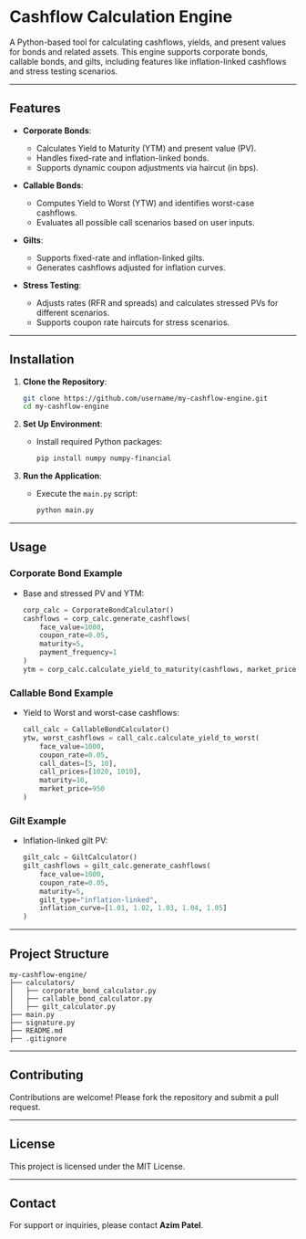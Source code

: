 
# Cashflow Calculation Engine

A Python-based tool for calculating cashflows, yields, and present values for bonds and related assets. This engine supports corporate bonds, callable bonds, and gilts, including features like inflation-linked cashflows and stress testing scenarios.

---

## **Features**

- **Corporate Bonds**:
  - Calculates Yield to Maturity (YTM) and present value (PV).
  - Handles fixed-rate and inflation-linked bonds.
  - Supports dynamic coupon adjustments via haircut (in bps).

- **Callable Bonds**:
  - Computes Yield to Worst (YTW) and identifies worst-case cashflows.
  - Evaluates all possible call scenarios based on user inputs.

- **Gilts**:
  - Supports fixed-rate and inflation-linked gilts.
  - Generates cashflows adjusted for inflation curves.

- **Stress Testing**:
  - Adjusts rates (RFR and spreads) and calculates stressed PVs for different scenarios.
  - Supports coupon rate haircuts for stress scenarios.

---

## **Installation**

1. **Clone the Repository**:
   ```bash
   git clone https://github.com/username/my-cashflow-engine.git
   cd my-cashflow-engine
   ```

2. **Set Up Environment**:
   - Install required Python packages:
     ```bash
     pip install numpy numpy-financial
     ```

3. **Run the Application**:
   - Execute the `main.py` script:
     ```bash
     python main.py
     ```

---

## **Usage**

### **Corporate Bond Example**
- Base and stressed PV and YTM:
  ```python
  corp_calc = CorporateBondCalculator()
  cashflows = corp_calc.generate_cashflows(
      face_value=1000,
      coupon_rate=0.05,
      maturity=5,
      payment_frequency=1
  )
  ytm = corp_calc.calculate_yield_to_maturity(cashflows, market_price=950)
  ```

### **Callable Bond Example**
- Yield to Worst and worst-case cashflows:
  ```python
  call_calc = CallableBondCalculator()
  ytw, worst_cashflows = call_calc.calculate_yield_to_worst(
      face_value=1000,
      coupon_rate=0.05,
      call_dates=[5, 10],
      call_prices=[1020, 1010],
      maturity=10,
      market_price=950
  )
  ```

### **Gilt Example**
- Inflation-linked gilt PV:
  ```python
  gilt_calc = GiltCalculator()
  gilt_cashflows = gilt_calc.generate_cashflows(
      face_value=1000,
      coupon_rate=0.05,
      maturity=5,
      gilt_type="inflation-linked",
      inflation_curve=[1.01, 1.02, 1.03, 1.04, 1.05]
  )
  ```

---

## **Project Structure**
```
my-cashflow-engine/
├── calculators/
│   ├── corporate_bond_calculator.py
│   ├── callable_bond_calculator.py
│   ├── gilt_calculator.py
├── main.py
├── signature.py
├── README.md
├── .gitignore
```

---

## **Contributing**
Contributions are welcome! Please fork the repository and submit a pull request.

---

## **License**
This project is licensed under the MIT License.

---

## **Contact**
For support or inquiries, please contact **Azim Patel**.
